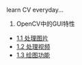 learn CV everyday...

1. OpenCV中的GUI特性
- [1.1 处理图片](https://github.com/jerry729/learnOpenCV/blob/main/GUI%20features/picture.ipynb)
- [1.2 处理视频](https://github.com/jerry729/learnOpenCV/blob/main/GUI%20features/video.ipynb)
- [1.3 绘图功能](https://github.com/jerry729/learnOpenCV/blob/main/GUI%20features/paint.ipynb)
